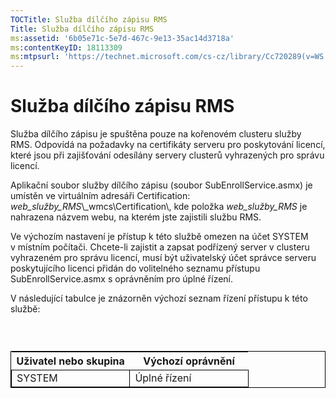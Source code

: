```yaml
---
TOCTitle: Služba dílčího zápisu RMS
Title: Služba dílčího zápisu RMS
ms:assetid: '6b05e71c-5e7d-467c-9e13-35ac14d3718a'
ms:contentKeyID: 18113309
ms:mtpsurl: 'https://technet.microsoft.com/cs-cz/library/Cc720289(v=WS.10)'
---
```


Služba dílčího zápisu RMS
=========================

Služba dílčího zápisu je spuštěna pouze na kořenovém clusteru služby RMS. Odpovídá na požadavky na certifikáty serveru pro poskytování licencí, které jsou při zajišťování odesílány servery clusterů vyhrazených pro správu licencí.

Aplikační soubor služby dílčího zápisu (soubor SubEnrollService.asmx) je umístěn ve virtuálním adresáři Certification: *web\_služby\_RMS*\\\_wmcs\\Certification\\, kde položka *web\_služby\_RMS* je nahrazena názvem webu, na kterém jste zajistili službu RMS.

Ve výchozím nastavení je přístup k této službě omezen na účet SYSTEM v místním počítači. Chcete-li zajistit a zapsat podřízený server v clusteru vyhrazeném pro správu licencí, musí být uživatelský účet správce serveru poskytujícího licenci přidán do volitelného seznamu přístupu SubEnrollService.asmx s oprávněním pro úplné řízení.

V následující tabulce je znázorněn výchozí seznam řízení přístupu k této službě:

###  

 
<table style="border:1px solid black;">
<colgroup>
<col width="50%" />
<col width="50%" />
</colgroup>
<thead>
<tr class="header">
<th>Uživatel nebo skupina</th>
<th>Výchozí oprávnění</th>
</tr>
</thead>
<tbody>
<tr class="odd">
<td style="border:1px solid black;">SYSTEM</td>
<td style="border:1px solid black;">Úplné řízení</td>
</tr>
</tbody>
</table>
